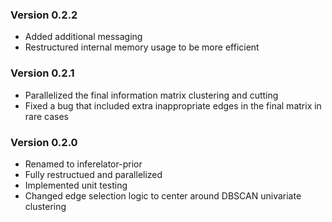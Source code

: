 ### Version 0.2.2

* Added additional messaging
* Restructured internal memory usage to be more efficient

### Version 0.2.1

* Parallelized the final information matrix clustering and cutting
* Fixed a bug that included extra inappropriate edges in the final matrix in rare cases

### Version 0.2.0

* Renamed to inferelator-prior
* Fully restructued and parallelized
* Implemented unit testing
* Changed edge selection logic to center around DBSCAN univariate clustering